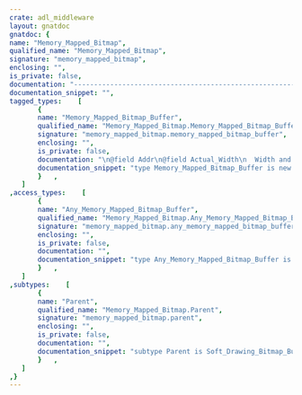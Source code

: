 ```yaml
---
crate: adl_middleware
layout: gnatdoc
gnatdoc: {
name: "Memory_Mapped_Bitmap",
qualified_name: "Memory_Mapped_Bitmap",
signature: "memory_mapped_bitmap",
enclosing: "",
is_private: false,
documentation: "----------------------------------------------------------------------------\n                                                                          --\n                     Copyright (C) 2015-2017, AdaCore                     --\n                                                                          --\n  Redistribution and use in source and binary forms, with or without      --\n  modification, are permitted provided that the following conditions are  --\n  met:                                                                    --\n     1. Redistributions of source code must retain the above copyright    --\n        notice, this list of conditions and the following disclaimer.     --\n     2. Redistributions in binary form must reproduce the above copyright --\n        notice, this list of conditions and the following disclaimer in   --\n        the documentation and/or other materials provided with the        --\n        distribution.                                                     --\n     3. Neither the name of the copyright holder nor the names of its     --\n        contributors may be used to endorse or promote products derived   --\n        from this software without specific prior written permission.     --\n                                                                          --\n   THIS SOFTWARE IS PROVIDED BY THE COPYRIGHT HOLDERS AND CONTRIBUTORS    --\n   \"AS IS\" AND ANY EXPRESS OR IMPLIED WARRANTIES, INCLUDING, BUT NOT      --\n   LIMITED TO, THE IMPLIED WARRANTIES OF MERCHANTABILITY AND FITNESS FOR  --\n   A PARTICULAR PURPOSE ARE DISCLAIMED. IN NO EVENT SHALL THE COPYRIGHT   --\n   HOLDER OR CONTRIBUTORS BE LIABLE FOR ANY DIRECT, INDIRECT, INCIDENTAL, --\n   SPECIAL, EXEMPLARY, OR CONSEQUENTIAL DAMAGES (INCLUDING, BUT NOT       --\n   LIMITED TO, PROCUREMENT OF SUBSTITUTE GOODS OR SERVICES; LOSS OF USE,  --\n   DATA, OR PROFITS; OR BUSINESS INTERRUPTION) HOWEVER CAUSED AND ON ANY  --\n   THEORY OF LIABILITY, WHETHER IN CONTRACT, STRICT LIABILITY, OR TORT    --\n   (INCLUDING NEGLIGENCE OR OTHERWISE) ARISING IN ANY WAY OUT OF THE USE  --\n   OF THIS SOFTWARE, EVEN IF ADVISED OF THE POSSIBILITY OF SUCH DAMAGE.   --\n                                                                          --\n----------------------------------------------------------------------------",
documentation_snippet: "",
tagged_types:    [
       {
       name: "Memory_Mapped_Bitmap_Buffer",
       qualified_name: "Memory_Mapped_Bitmap.Memory_Mapped_Bitmap_Buffer",
       signature: "memory_mapped_bitmap.memory_mapped_bitmap_buffer",
       enclosing: "",
       is_private: false,
       documentation: "\n@field Addr\n@field Actual_Width\n  Width and Height of the buffer. Note that it's the user-visible width\n  (see below for the meaning of the Swapped value).\n@field Actual_Height\n  Width and Height of the buffer. Note that it's the user-visible width\n  (see below for the meaning of the Swapped value).\n@field Actual_Color_Mode\n  The buffer color mode. Note that not all color modes are supported by\n  the hardware acceleration (if any), so you need to check your actual\n  hardware to optimize buffer transfers.\n@field Currently_Swapped\n  If Swap is set, then operations on this buffer will consider:\n  Width0 = Height\n  Height0 = Width\n  Y0 = Buffer.Width - X - 1\n  X0 = Y\n  \n  As an example, the Bitmap buffer that corresponds to a 240x320\n  swapped display (to display images in landscape mode) with have\n  the following values:\n  Width => 320\n  Height => 240\n  Swapped => True\n  So Put_Pixel (Buffer, 30, 10, Color) will place the pixel at\n  Y0 = 320 - 30 - 1 = 289\n  X0 = 10\n@field Native_Source",
       documentation_snippet: "type Memory_Mapped_Bitmap_Buffer is new Parent with record\n   Addr              : System.Address;\n   Actual_Width      : Natural;\n   Actual_Height     : Natural;\n   Actual_Color_Mode : Bitmap_Color_Mode;\n   Currently_Swapped : Boolean := False;\n   Native_Source : UInt32 := 0;\nend record;",
       }   ,
   ]
,access_types:    [
       {
       name: "Any_Memory_Mapped_Bitmap_Buffer",
       qualified_name: "Memory_Mapped_Bitmap.Any_Memory_Mapped_Bitmap_Buffer",
       signature: "memory_mapped_bitmap.any_memory_mapped_bitmap_buffer",
       enclosing: "",
       is_private: false,
       documentation: "",
       documentation_snippet: "type Any_Memory_Mapped_Bitmap_Buffer is access all Memory_Mapped_Bitmap_Buffer'Class;",
       }   ,
   ]
,subtypes:    [
       {
       name: "Parent",
       qualified_name: "Memory_Mapped_Bitmap.Parent",
       signature: "memory_mapped_bitmap.parent",
       enclosing: "",
       is_private: false,
       documentation: "",
       documentation_snippet: "subtype Parent is Soft_Drawing_Bitmap_Buffer;",
       }   ,
   ]
,}
---
```

